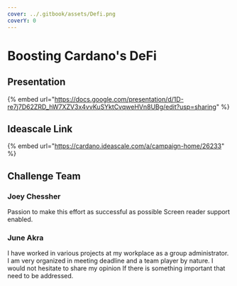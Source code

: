 ```yaml
---
cover: ../.gitbook/assets/Defi.png
coverY: 0
---
```


# Boosting Cardano's DeFi

## Presentation

{% embed url="https://docs.google.com/presentation/d/1D-re7j7D62ZRD_hW7XZV3x4vvKuSYktCvqweHVn8UBg/edit?usp=sharing" %}

## Ideascale Link

{% embed url="https://cardano.ideascale.com/a/campaign-home/26233" %}

## Challenge Team

### Joey Chessher

Passion to make this effort as successful as possible Screen reader support enabled.

### June Akra

I have worked in various projects at my workplace as a group administrator. I am very organized in meeting deadline and a team player by nature. I would not hesitate to share my opinion If there is something important that need to be addressed.
